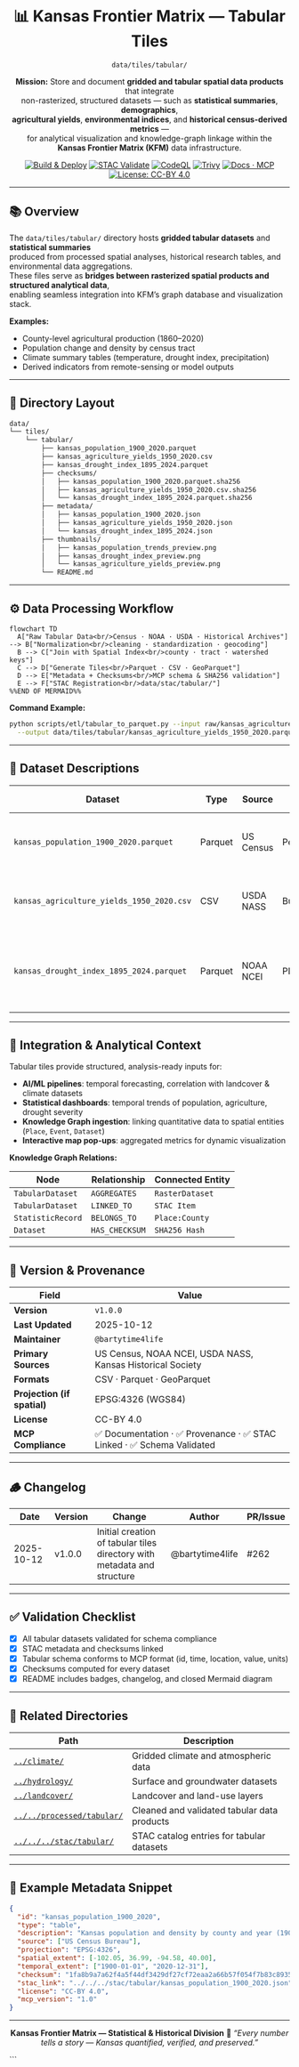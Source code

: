 <div align="center">

# 📊 Kansas Frontier Matrix — Tabular Tiles  
`data/tiles/tabular/`

**Mission:** Store and document **gridded and tabular spatial data products** that integrate  
non-rasterized, structured datasets — such as **statistical summaries**, **demographics**,  
**agricultural yields**, **environmental indices**, and **historical census-derived metrics** —  
for analytical visualization and knowledge-graph linkage within the  
**Kansas Frontier Matrix (KFM)** data infrastructure.

[![Build & Deploy](https://github.com/bartytime4life/Kansas-Frontier-Matrix/actions/workflows/site.yml/badge.svg)](../../../.github/workflows/site.yml)
[![STAC Validate](https://github.com/bartytime4life/Kansas-Frontier-Matrix/actions/workflows/stac-validate.yml/badge.svg)](../../../.github/workflows/stac-validate.yml)
[![CodeQL](https://github.com/bartytime4life/Kansas-Frontier-Matrix/actions/workflows/codeql.yml/badge.svg)](../../../.github/workflows/codeql.yml)
[![Trivy](https://github.com/bartytime4life/Kansas-Frontier-Matrix/actions/workflows/trivy.yml/badge.svg)](../../../.github/workflows/trivy.yml)
[![Docs · MCP](https://img.shields.io/badge/Docs-MCP-blue)](../../../docs/)
[![License: CC-BY 4.0](https://img.shields.io/badge/License-CC--BY%204.0-green)](../../../LICENSE)

</div>

---

## 📚 Overview

The `data/tiles/tabular/` directory hosts **gridded tabular datasets** and **statistical summaries**  
produced from processed spatial analyses, historical research tables, and environmental data aggregations.  
These files serve as **bridges between rasterized spatial products and structured analytical data**,  
enabling seamless integration into KFM’s graph database and visualization stack.

**Examples:**
- County-level agricultural production (1860–2020)  
- Population change and density by census tract  
- Climate summary tables (temperature, drought index, precipitation)  
- Derived indicators from remote-sensing or model outputs  

---

## 📂 Directory Layout

```bash
data/
└── tiles/
    └── tabular/
        ├── kansas_population_1900_2020.parquet
        ├── kansas_agriculture_yields_1950_2020.csv
        ├── kansas_drought_index_1895_2024.parquet
        ├── checksums/
        │   ├── kansas_population_1900_2020.parquet.sha256
        │   ├── kansas_agriculture_yields_1950_2020.csv.sha256
        │   └── kansas_drought_index_1895_2024.parquet.sha256
        ├── metadata/
        │   ├── kansas_population_1900_2020.json
        │   ├── kansas_agriculture_yields_1950_2020.json
        │   └── kansas_drought_index_1895_2024.json
        ├── thumbnails/
        │   ├── kansas_population_trends_preview.png
        │   ├── kansas_drought_index_preview.png
        │   └── kansas_agriculture_yields_preview.png
        └── README.md
````

---

## ⚙️ Data Processing Workflow

```mermaid
flowchart TD
  A["Raw Tabular Data<br/>Census · NOAA · USDA · Historical Archives"] --> B["Normalization<br/>cleaning · standardization · geocoding"]
  B --> C["Join with Spatial Index<br/>county · tract · watershed keys"]
  C --> D["Generate Tiles<br/>Parquet · CSV · GeoParquet"]
  D --> E["Metadata + Checksums<br/>MCP schema & SHA256 validation"]
  E --> F["STAC Registration<br/>data/stac/tabular/"]
%%END OF MERMAID%%
```

**Command Example:**

```bash
python scripts/etl/tabular_to_parquet.py --input raw/kansas_agriculture_1950_2020.csv \
  --output data/tiles/tabular/kansas_agriculture_yields_1950_2020.parquet
```

---

## 🧩 Dataset Descriptions

| Dataset                                   | Type    | Source    | Units        | Time Span | Description                                                  |
| ----------------------------------------- | ------- | --------- | ------------ | --------- | ------------------------------------------------------------ |
| `kansas_population_1900_2020.parquet`     | Parquet | US Census | Persons      | 1900–2020 | Population and density by county and census year             |
| `kansas_agriculture_yields_1950_2020.csv` | CSV     | USDA NASS | Bushels/Acre | 1950–2020 | Crop yields (corn, wheat, sorghum) by county                 |
| `kansas_drought_index_1895_2024.parquet`  | Parquet | NOAA NCEI | PDSI         | 1895–2024 | Historical Palmer Drought Severity Index for Kansas counties |

---

## 🧠 Integration & Analytical Context

Tabular tiles provide structured, analysis-ready inputs for:

* **AI/ML pipelines**: temporal forecasting, correlation with landcover & climate datasets
* **Statistical dashboards**: temporal trends of population, agriculture, drought severity
* **Knowledge Graph ingestion**: linking quantitative data to spatial entities (`Place`, `Event`, `Dataset`)
* **Interactive map pop-ups**: aggregated metrics for dynamic visualization

**Knowledge Graph Relations:**

| Node              | Relationship   | Connected Entity |
| ----------------- | -------------- | ---------------- |
| `TabularDataset`  | `AGGREGATES`   | `RasterDataset`  |
| `TabularDataset`  | `LINKED_TO`    | `STAC Item`      |
| `StatisticRecord` | `BELONGS_TO`   | `Place:County`   |
| `Dataset`         | `HAS_CHECKSUM` | `SHA256 Hash`    |

---

## 🧮 Version & Provenance

| Field                       | Value                                                               |
| --------------------------- | ------------------------------------------------------------------- |
| **Version**                 | `v1.0.0`                                                            |
| **Last Updated**            | 2025-10-12                                                          |
| **Maintainer**              | `@bartytime4life`                                                   |
| **Primary Sources**         | US Census, NOAA NCEI, USDA NASS, Kansas Historical Society          |
| **Formats**                 | CSV · Parquet · GeoParquet                                          |
| **Projection (if spatial)** | EPSG:4326 (WGS84)                                                   |
| **License**                 | CC-BY 4.0                                                           |
| **MCP Compliance**          | ✅ Documentation · ✅ Provenance · ✅ STAC Linked · ✅ Schema Validated |

---

## 🪵 Changelog

| Date       | Version | Change                                                                  | Author          | PR/Issue |
| ---------- | ------- | ----------------------------------------------------------------------- | --------------- | -------- |
| 2025-10-12 | v1.0.0  | Initial creation of tabular tiles directory with metadata and structure | @bartytime4life | #262     |

---

## ✅ Validation Checklist

* [x] All tabular datasets validated for schema compliance
* [x] STAC metadata and checksums linked
* [x] Tabular schema conforms to MCP format (id, time, location, value, units)
* [x] Checksums computed for every dataset
* [x] README includes badges, changelog, and closed Mermaid diagram

---

## 🔗 Related Directories

| Path                                                   | Description                                 |
| ------------------------------------------------------ | ------------------------------------------- |
| [`../climate/`](../climate/)                           | Gridded climate and atmospheric data        |
| [`../hydrology/`](../hydrology/)                       | Surface and groundwater datasets            |
| [`../landcover/`](../landcover/)                       | Landcover and land-use layers               |
| [`../../processed/tabular/`](../../processed/tabular/) | Cleaned and validated tabular data products |
| [`../../../stac/tabular/`](../../../stac/tabular/)     | STAC catalog entries for tabular datasets   |

---

## 🧭 Example Metadata Snippet

```json
{
  "id": "kansas_population_1900_2020",
  "type": "table",
  "description": "Kansas population and density by county and year (1900–2020)",
  "source": ["US Census Bureau"],
  "projection": "EPSG:4326",
  "spatial_extent": [-102.05, 36.99, -94.58, 40.00],
  "temporal_extent": ["1900-01-01", "2020-12-31"],
  "checksum": "1fa8b9a7a62f4a5f44df3429df27cf72eaa2a66b57f054f7b83c8935c705b29b",
  "stac_link": "../../../stac/tabular/kansas_population_1900_2020.json",
  "license": "CC-BY 4.0",
  "mcp_version": "1.0"
}
```

---

<div align="center">

**Kansas Frontier Matrix — Statistical & Historical Division**
📜 *“Every number tells a story — Kansas quantified, verified, and preserved.”*

</div>
```

